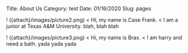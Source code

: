 Title: About Us
Category: test
Date: 01/16/2020
Slug: pages


! ({attach}/images/picture2.png)
< Hi, my name is Case Frank.
< I am a junior at Texas A&M University.  blah, blah blah

! ({attach}/images/picture3.png)
< Hi, my name is Brax.
< I am harry and need a bath. yada yada yada
